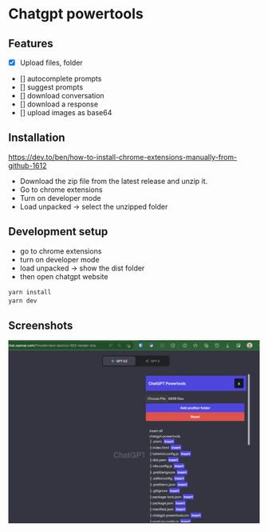 # Chatgpt powertools

## Features
- [x] Upload files, folder
- [] autocomplete prompts
- [] suggest prompts
- [] download conversation
- [] download a response
- [] upload images as base64

## Installation
https://dev.to/ben/how-to-install-chrome-extensions-manually-from-github-1612

- Download the zip file from the latest release and unzip it.
- Go to chrome extensions
- Turn on developer mode
- Load unpacked -> select the unzipped folder


## Development setup

- go to chrome extensions
- turn on developer mode
- load unpacked -> show the dist folder
- then open chatgpt website
```bash
yarn install
yarn dev
```

## Screenshots
![screenshot](./screenshot.png)

